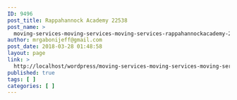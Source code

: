 ```yaml
---
ID: 9496
post_title: Rappahannock Academy 22538
post_name: >
  moving-services-moving-services-moving-services-rappahannockacademy-22538
author: mrgabonijeff@gmail.com
post_date: 2018-03-28 01:48:58
layout: page
link: >
  http://localhost/wordpress/moving-services-moving-services-moving-services-rappahannockacademy-22538/
published: true
tags: [ ]
categories: [ ]
---
```

